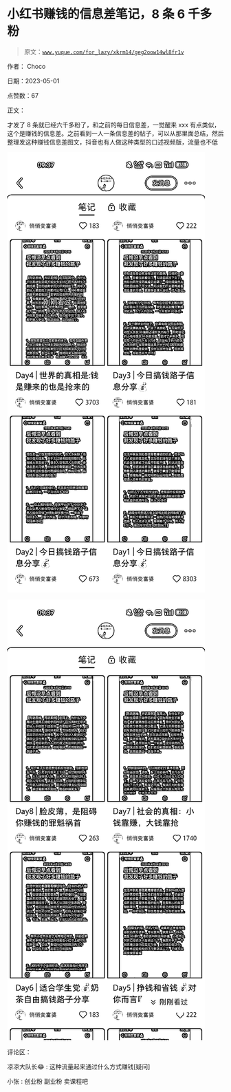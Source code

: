 # 小红书赚钱的信息差笔记，8 条 6 千多粉

> 原文：[`www.yuque.com/for_lazy/xkrm14/geg2oow14wl8fr1v`](https://www.yuque.com/for_lazy/xkrm14/geg2oow14wl8fr1v)

作者： Choco

日期：2023-05-01

点赞数：67

正文：

才发了 8 条就已经六千多粉了，和之前的每日信息差，一觉醒来 xxx 有点类似，这个是赚钱的信息差。之前看到一人一条信息差的帖子，可以从那里面总结，然后整理发这种赚钱信息差图文，抖音也有人做这种类型的口述视频版，流量也不低

![](img/fdbf80342d27cc313bf904d522c849dd.png)

![](img/81295f528800618abf7a85c823181683.png)

评论区：

凉凉大队长😂 : 这种流量起来通过什么方式赚钱[疑问]

小张 : 创业粉 副业粉 卖课程吧



